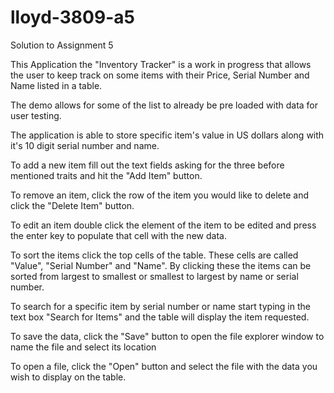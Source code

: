 # lloyd-3809-a5
Solution to Assignment 5

This Application the "Inventory Tracker" is a work in progress that allows the user to keep track on some items with their Price, Serial Number and Name listed in a table.

The demo allows for some of the list to already be pre loaded with data for user testing.

The application is able to store specific item's value in US dollars along with it's 10 digit serial number and name.

To add a new item fill out the text fields asking for the three before mentioned traits and hit the "Add Item" button.

To remove an item, click the row of the item you would like to delete and click the "Delete Item" button. 

To edit an item double click the element of the item to be edited and press the enter key to populate that cell with the new data.

To sort the items click the top cells of the table. These cells are called "Value", "Serial Number" and "Name". By clicking these the items can be sorted from largest to smallest 
or smallest to largest by name or serial number. 

To search for a specific item by serial number or name start typing in the text box "Search for Items" and the table will display the item requested.

To save the data, click the "Save" button to open the file explorer window to name the file and select its location

To open a file, click the "Open" button and select the file with the data you wish to display on the table. 
